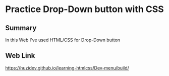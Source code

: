 # Practice Drop-Down button with CSS

## Summary

In this Web I've used HTML/CSS for Drop-Down button

## Web Link

https://huzidev.github.io/learning-htmlcss/Dev-menu/build/